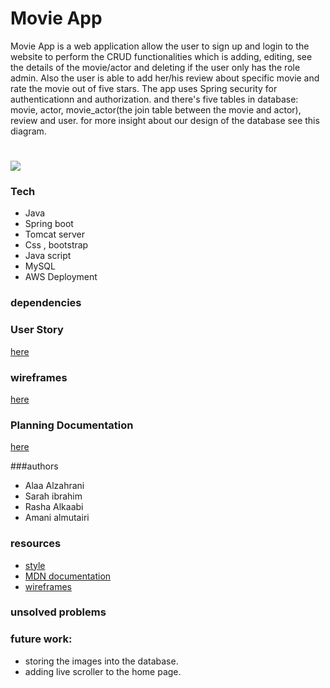 # Movie App
Movie App is a web application allow the user to sign up and login to the website to perform the CRUD functionalities which is adding, editing, see the details of the movie/actor and deleting if the user only has the role admin. Also the user is able to add her/his review about specific movie and rate the movie out of five stars.
The app uses Spring security for authenticationn and authorization. and there's five tables in database: movie, actor, movie_actor(the join table between the movie and actor), review and user.
for more insight about our design of the database see this diagram.
# ![](../readme/ERDiagram.jpg)


### Tech
* Java 
* Spring boot
* Tomcat server 
* Css , bootstrap
* Java script
* MySQL 
* AWS Deployment 

### dependencies

### User Story 
[here](/readme/userStory.md)

### wireframes
[here](/readme/wireframes.md)

### Planning Documentation
[here](https://docs.google.com/document/d/1QtjyVzi34M7S42N78QWBw4Xyjvx5la_o/edit#heading=h.gjdgxs)

###authors 
* Alaa Alzahrani 
* Sarah ibrahim 
* Rasha Alkaabi
* Amani almutairi

### resources
 * [style](https://www.w3schools.com/w3css/tryit.asp?filename=tryw3css_templates_startup)
 * [MDN documentation](https://developer.mozilla.org/en-US/)
 * [wireframes](https://pidoco.com/)

### unsolved problems 
 
### future work:
* storing the images into the database.
* adding live scroller to the home page.
